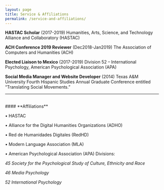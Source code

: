```yaml
---
layout: page
title: Service & Affiliations
permalink: /service-and-affiliations/
---
```


**HASTAC Scholar** (2017-2019) Humanities, Arts, Science, and Technology Alliance and Collaboratory (HASTAC)

**ACH Conference 2019 Reviewer** (Dec2018-Jan2019) The Association of Computers and Humanities (ACH)

**Elected Liaison to Mexico** (2017-2019) Division 52 – International Psychology, American Psychological Association (APA)

**Social Media Manager and Website Developer** (2014) Texas A&M University Fourth Hispanic Studies Annual Graduate Conference entitled “Translating Social Movements.”

------------------------------------------------------------------------
<br>
#### **Affiliations**

• HASTAC

• Alliance for the Digital Humanities Organizations (ADHO)

•	Red de Humanidades Digitales (RedHD)

•	Modern Language Association (MLA)

•	American Psychological Association (APA)  Divisions:

*45 Society for the Psychological Study of Culture, Ethnicity and Race*

*46 Media Psychology*

*52 International Psychology*
